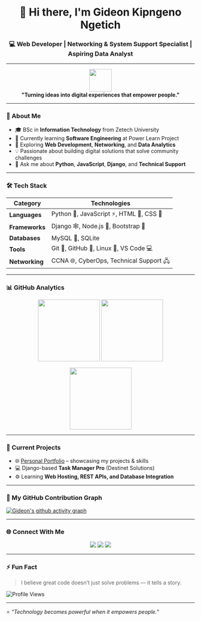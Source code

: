 <!-- Custom GitHub Profile for Gideon Kipngeno Ngetich -->

<h1 align="center">👋 Hi there, I'm Gideon Kipngeno Ngetich</h1>
<h3 align="center">💻 Web Developer | Networking & System Support Specialist | Aspiring Data Analyst</h3>

---

<p align="center">
  <img src="https://github.com/ashutosh00710/ashutosh00710/raw/master/assets/developer.gif" width="60px">
  <br/>
  <b>"Turning ideas into digital experiences that empower people."</b>
</p>

---

### 🚀 About Me
- 🎓 BSc in **Information Technology** from Zetech University  
- 🧠 Currently learning **Software Engineering** at Power Learn Project  
- 🌱 Exploring **Web Development**, **Networking**, and **Data Analytics**  
- 💡 Passionate about building digital solutions that solve community challenges  
- 💬 Ask me about **Python**, **JavaScript**, **Django**, and **Technical Support**

---

### 🛠️ Tech Stack
| Category | Technologies |
|-----------|---------------|
| **Languages** | Python 🐍, JavaScript ⚡, HTML 🧱, CSS 🎨 |
| **Frameworks** | Django 🕸️, Node.js 🚀, Bootstrap 💎 |
| **Databases** | MySQL 💾, SQLite |
| **Tools** | Git 🧰, GitHub 🐙, Linux 🐧, VS Code 💻 |
| **Networking** | CCNA 🌐, CyberOps, Technical Support 🖧 |

---

### 📊 GitHub Analytics
<p align="center">
  <img src="https://github-readme-stats.vercel.app/api?username=Gideon-Kipngeno&show_icons=true&theme=tokyonight&hide_border=true" height="165">
  <img src="https://github-readme-streak-stats.herokuapp.com/?user=Gideon-Kipngeno&theme=tokyonight&hide_border=true" height="165">
</p>

<p align="center">
  <img src="https://github-readme-stats.vercel.app/api/top-langs/?username=Gideon-Kipngeno&layout=compact&theme=tokyonight&hide_border=true" height="165">
</p>

---

### 🌱 Current Projects
- 🌐 [Personal Portfolio](https://gideon-kipngeno.github.io/GIDEON_K_N/) – showcasing my projects & skills  
- 💻 Django-based **Task Manager Pro** (Destinet Solutions)  
- ⚙️ Learning **Web Hosting, REST APIs, and Database Integration**

---

### 🧩 My GitHub Contribution Graph
[![Gideon's github activity graph](https://github-readme-activity-graph.vercel.app/graph?username=Gideon-Kipngeno&theme=tokyo-night&hide_border=true)](https://github.com/Gideon-Kipngeno)

---

### 🌐 Connect With Me
<p align="center">
  <a href="mailto:giddykipngeno5@gmail.com"><img src="https://img.shields.io/badge/Email-Contact%20Me-red?style=for-the-badge&logo=gmail"></a>
  <a href="https://linkedin.com/in/gideon-k-ngetich"><img src="https://img.shields.io/badge/LinkedIn-Gideon%20Ngetich-blue?style=for-the-badge&logo=linkedin"></a>
  <a href="https://gideon-kipngeno.github.io/portfolio/"><img src="https://img.shields.io/badge/Portfolio-Visit-green?style=for-the-badge&logo=google-chrome"></a>
</p>

---

### ⚡ Fun Fact
> I believe great code doesn’t just solve problems — it tells a story.  

![Profile Views](https://komarev.com/ghpvc/?username=Gideon-Kipngeno&color=brightgreen)

---

⭐️ *“Technology becomes powerful when it empowers people.”*  
